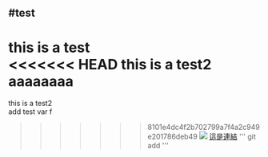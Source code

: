 #test
---
this is a test <br>
<<<<<<< HEAD
this is a test2
aaaaaaaa
=======
this is a test2 <br>
 add  test var f
>>>>>>> 8101e4dc4f2b702799a7f4a2c949e201786deb49
![](https://lthub.ubc.ca/files/2021/06/GitHub-Logo.png)
[這是連結](http://yahoo.com)
'''
git add
'''
